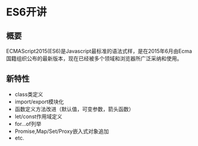 ES6开讲
========

## 概要

ECMAScript2015(ES6)是Javascript最标准的语法式样，是在2015年6月由Ecma国籍组织公布的最新版本，现在已经被多个领域和浏览器所广泛采纳和使用。

## 新特性

* class类定义
* import/export模块化
* 函数定义方法改进（默认值，可变参数，箭头函数）
* let/const作用域定义
* for...of列举
* Promise,Map/Set/Proxy嵌入式对象追加
* etc.
